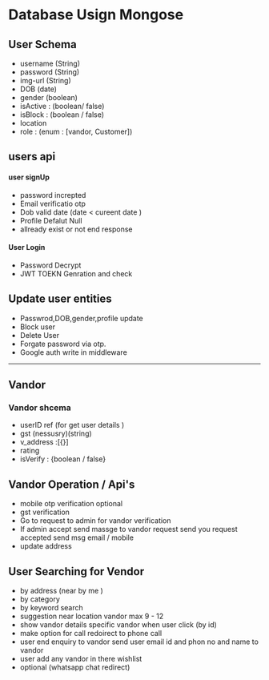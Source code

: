 # Database Usign Mongose

## User Schema

- username (String)
- password (String)
- img-url (String)
- DOB (date)
- gender (boolean)
- isActive : (boolean/ false)
- isBlock : (boolean / false)
- location
- role : (enum : [vandor, Customer])

## users api

#### user signUp

- password increpted
- Email verificatio otp
- Dob valid date (date < cureent date )
- Profile Defalut Null
- allready exist or not end response

#### User Login

- Password Decrypt
- JWT TOEKN Genration and check

## Update user entities

- Passwrod,DOB,gender,profile update
- Block user
- Delete User
- Forgate password via otp.
- Google auth write in middleware

---

## Vandor

### Vandor shcema

- userID ref (for get user details )
- gst (nessusry)(string)
- v_address :[{}]
- rating 
- isVerify : {boolean / false}

## Vandor Operation / Api's

- mobile otp verification optional
- gst verification
- Go to request to admin for vandor verification
- If admin accept send massge to vandor request send you request accepted send msg email / mobile
- update address

## User Searching for Vendor

- by address (near by me )
- by category
- by keyword search
- suggestion near location vandor max 9 - 12
- show vandor details specific vandor when user click (by id)
- make option for call redoirect to phone call 
- user end enquiry to vandor send user email id and phon no and name to vandor 
- user add any vandor in there wishlist 
- optional (whatsapp chat redirect)

##
